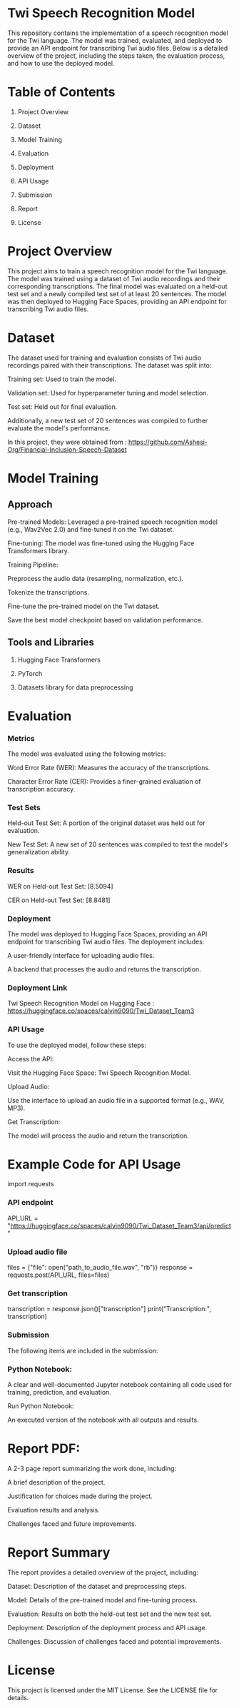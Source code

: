# Twi Speech Recognition Model
This repository contains the implementation of a speech recognition model for the Twi language. The model was trained, evaluated, and deployed to provide an API endpoint for transcribing Twi audio files. Below is a detailed overview of the project, including the steps taken, the evaluation process, and how to use the deployed model.

# Table of Contents

1. Project Overview

2. Dataset

3. Model Training

4. Evaluation

5. Deployment

6. API Usage

7. Submission

8. Report

9. License

# Project Overview
This project aims to train a speech recognition model for the Twi language. The model was trained using a dataset of Twi audio recordings and their corresponding transcriptions. The final model was evaluated on a held-out test set and a newly compiled test set of at least 20 sentences. The model was then deployed to Hugging Face Spaces, providing an API endpoint for transcribing Twi audio files.

# Dataset
The dataset used for training and evaluation consists of Twi audio recordings paired with their transcriptions. The dataset was split into:

Training set: Used to train the model.

Validation set: Used for hyperparameter tuning and model selection.

Test set: Held out for final evaluation.

Additionally, a new test set of 20 sentences was compiled to further evaluate the model's performance.

In this project, they were obtained from : https://github.com/Ashesi-Org/Financial-Inclusion-Speech-Dataset
# Model Training
## Approach
Pre-trained Models: Leveraged a pre-trained speech recognition model (e.g., Wav2Vec 2.0) and fine-tuned it on the Twi dataset.

Fine-tuning: The model was fine-tuned using the Hugging Face Transformers library.

Training Pipeline:

Preprocess the audio data (resampling, normalization, etc.).

Tokenize the transcriptions.

Fine-tune the pre-trained model on the Twi dataset.

Save the best model checkpoint based on validation performance.

## Tools and Libraries
1. Hugging Face Transformers

2. PyTorch

3. Datasets library for data preprocessing

# Evaluation
### Metrics
The model was evaluated using the following metrics:

Word Error Rate (WER): Measures the accuracy of the transcriptions.

Character Error Rate (CER): Provides a finer-grained evaluation of transcription accuracy.

### Test Sets
Held-out Test Set: A portion of the original dataset was held out for evaluation.

New Test Set: A new set of 20 sentences was compiled to test the model's generalization ability.

### Results
WER on Held-out Test Set: [8.5094]

CER on Held-out Test Set: [8.8481]


### Deployment
The model was deployed to Hugging Face Spaces, providing an API endpoint for transcribing Twi audio files. The deployment includes:

A user-friendly interface for uploading audio files.

A backend that processes the audio and returns the transcription.

### Deployment Link
Twi Speech Recognition Model on Hugging Face : https://huggingface.co/spaces/calvin9090/Twi_Dataset_Team3

### API Usage
To use the deployed model, follow these steps:

Access the API:

Visit the Hugging Face Space: Twi Speech Recognition Model.

Upload Audio:

Use the interface to upload an audio file in a supported format (e.g., WAV, MP3).

Get Transcription:

The model will process the audio and return the transcription.

# Example Code for API Usage

import requests

### API endpoint
API_URL = "https://huggingface.co/spaces/calvin9090/Twi_Dataset_Team3/api/predict"

### Upload audio file
files = {"file": open("path_to_audio_file.wav", "rb")}
response = requests.post(API_URL, files=files)

### Get transcription
transcription = response.json()["transcription"]
print("Transcription:", transcription)

### Submission
The following items are included in the submission:

### Python Notebook:

A clear and well-documented Jupyter notebook containing all code used for training, prediction, and evaluation.

Run Python Notebook:

An executed version of the notebook with all outputs and results.

# Report PDF:

A 2-3 page report summarizing the work done, including:

A brief description of the project.

Justification for choices made during the project.

Evaluation results and analysis.

Challenges faced and future improvements.

# Report Summary
The report provides a detailed overview of the project, including:

Dataset: Description of the dataset and preprocessing steps.

Model: Details of the pre-trained model and fine-tuning process.

Evaluation: Results on both the held-out test set and the new test set.

Deployment: Description of the deployment process and API usage.

Challenges: Discussion of challenges faced and potential improvements.

# License
This project is licensed under the MIT License. See the LICENSE file for details.

